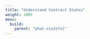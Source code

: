```yaml
---
title: "Understand Contract States"
weight: 1001
menu:
  build:
    parent: "phat-stateful"
---
```

